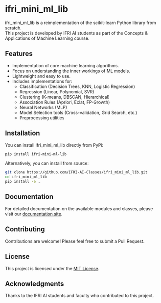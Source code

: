 # ifri_mini_ml_lib

ifri_mini_ml_lib is a reimplementation of the scikit-learn Python library from scratch.  
This project is developed by IFRI AI students as part of the Concepts & Applications of Machine Learning course.

## Features

- Implementation of core machine learning algorithms.
- Focus on understanding the inner workings of ML models.
- Lightweight and easy to use.
- Includes implementations for:
  - Classification (Decision Trees, KNN, Logistic Regression)
  - Regression (Linear, Polynomial, SVR)
  - Clustering (K-means, DBSCAN, Hierarchical)
  - Association Rules (Apriori, Eclat, FP-Growth)
  - Neural Networks (MLP)
  - Model Selection tools (Cross-validation, Grid Search, etc.)
  - Preprocessing utilities

## Installation

You can install ifri_mini_ml_lib directly from PyPi:

```bash
pip install ifri-mini-ml-lib
```

Alternatively, you can install from source:

```bash
git clone https://github.com/IFRI-AI-Classes/ifri_mini_ml_lib.git
cd ifri_mini_ml_lib
pip install -e .
```

## Documentation

For detailed documentation on the available modules and classes, please visit our [documentation site](https://your-documentation-site.com).

## Contributing

Contributions are welcome! Please feel free to submit a Pull Request.

## License

This project is licensed under the [MIT License](LICENSE).

## Acknowledgments

Thanks to the IFRI AI students and faculty who contributed to this project.
